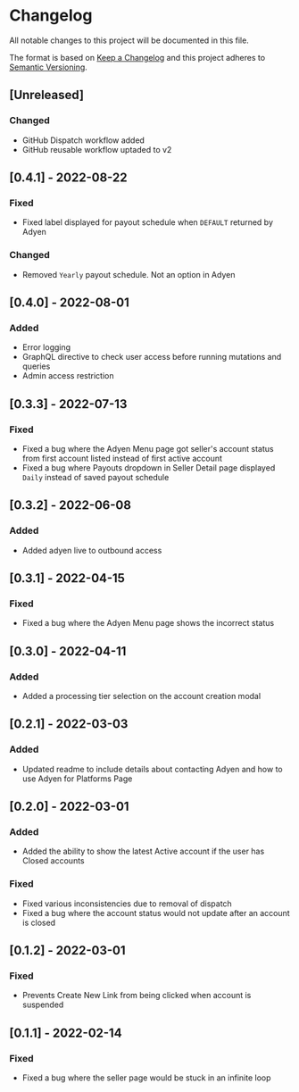 # Changelog

All notable changes to this project will be documented in this file.

The format is based on [Keep a Changelog](http://keepachangelog.com/en/1.0.0/)
and this project adheres to [Semantic Versioning](http://semver.org/spec/v2.0.0.html).

## [Unreleased]

### Changed
- GitHub Dispatch workflow added
- GitHub reusable workflow uptaded to v2

## [0.4.1] - 2022-08-22

### Fixed

- Fixed label displayed for payout schedule when `DEFAULT` returned by Adyen

### Changed

- Removed `Yearly` payout schedule. Not an option in Adyen

## [0.4.0] - 2022-08-01

### Added

- Error logging
- GraphQL directive to check user access before running mutations and queries
- Admin access restriction

## [0.3.3] - 2022-07-13

### Fixed

- Fixed a bug where the Adyen Menu page got seller's account status from first account listed instead of first active account
- Fixed a bug where Payouts dropdown in Seller Detail page displayed `Daily` instead of saved payout schedule

## [0.3.2] - 2022-06-08

### Added

- Added adyen live to outbound access

## [0.3.1] - 2022-04-15

### Fixed

- Fixed a bug where the Adyen Menu page shows the incorrect status

## [0.3.0] - 2022-04-11

### Added

- Added a processing tier selection on the account creation modal

## [0.2.1] - 2022-03-03

### Added

- Updated readme to include details about contacting Adyen and how to use Adyen for Platforms Page

## [0.2.0] - 2022-03-01

### Added

- Added the ability to show the latest Active account if the user has Closed accounts

### Fixed

- Fixed various inconsistencies due to removal of dispatch
- Fixed a bug where the account status would not update after an account is closed

## [0.1.2] - 2022-03-01

### Fixed

- Prevents Create New Link from being clicked when account is suspended

## [0.1.1] - 2022-02-14

### Fixed

- Fixed a bug where the seller page would be stuck in an infinite loop
